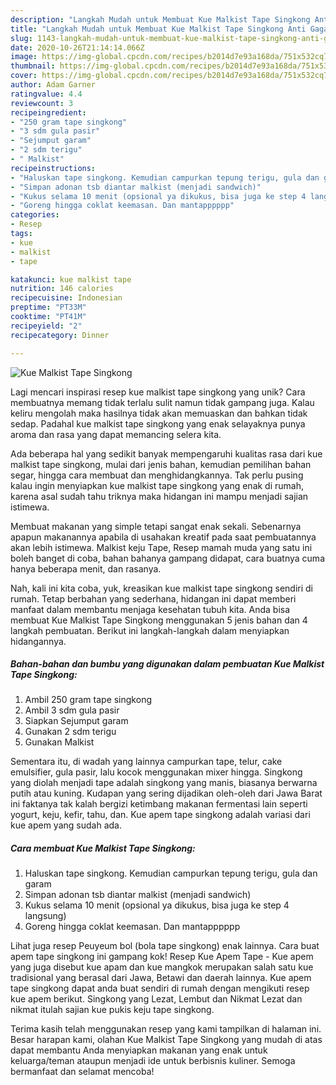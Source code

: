 ```yaml
---
description: "Langkah Mudah untuk Membuat Kue Malkist Tape Singkong Anti Gagal"
title: "Langkah Mudah untuk Membuat Kue Malkist Tape Singkong Anti Gagal"
slug: 1143-langkah-mudah-untuk-membuat-kue-malkist-tape-singkong-anti-gagal
date: 2020-10-26T21:14:14.066Z
image: https://img-global.cpcdn.com/recipes/b2014d7e93a168da/751x532cq70/kue-malkist-tape-singkong-foto-resep-utama.jpg
thumbnail: https://img-global.cpcdn.com/recipes/b2014d7e93a168da/751x532cq70/kue-malkist-tape-singkong-foto-resep-utama.jpg
cover: https://img-global.cpcdn.com/recipes/b2014d7e93a168da/751x532cq70/kue-malkist-tape-singkong-foto-resep-utama.jpg
author: Adam Garner
ratingvalue: 4.4
reviewcount: 3
recipeingredient:
- "250 gram tape singkong"
- "3 sdm gula pasir"
- "Sejumput garam"
- "2 sdm terigu"
- " Malkist"
recipeinstructions:
- "Haluskan tape singkong. Kemudian campurkan tepung terigu, gula dan garam"
- "Simpan adonan tsb diantar malkist (menjadi sandwich)"
- "Kukus selama 10 menit (opsional ya dikukus, bisa juga ke step 4 langsung)"
- "Goreng hingga coklat keemasan. Dan mantapppppp"
categories:
- Resep
tags:
- kue
- malkist
- tape

katakunci: kue malkist tape 
nutrition: 146 calories
recipecuisine: Indonesian
preptime: "PT33M"
cooktime: "PT41M"
recipeyield: "2"
recipecategory: Dinner

---
```



![Kue Malkist Tape Singkong](https://img-global.cpcdn.com/recipes/b2014d7e93a168da/751x532cq70/kue-malkist-tape-singkong-foto-resep-utama.jpg)

Lagi mencari inspirasi resep kue malkist tape singkong yang unik? Cara membuatnya memang tidak terlalu sulit namun tidak gampang juga. Kalau keliru mengolah maka hasilnya tidak akan memuaskan dan bahkan tidak sedap. Padahal kue malkist tape singkong yang enak selayaknya punya aroma dan rasa yang dapat memancing selera kita.

Ada beberapa hal yang sedikit banyak mempengaruhi kualitas rasa dari kue malkist tape singkong, mulai dari jenis bahan, kemudian pemilihan bahan segar, hingga cara membuat dan menghidangkannya. Tak perlu pusing kalau ingin menyiapkan kue malkist tape singkong yang enak di rumah, karena asal sudah tahu triknya maka hidangan ini mampu menjadi sajian istimewa.

Membuat makanan yang simple tetapi sangat enak sekali. Sebenarnya apapun makanannya apabila di usahakan kreatif pada saat pembuatannya akan lebih istimewa. Malkist keju Tape, Resep mamah muda yang satu ini boleh banget di coba, bahan bahanya gampang didapat, cara buatnya cuma hanya beberapa menit, dan rasanya.


Nah, kali ini kita coba, yuk, kreasikan kue malkist tape singkong sendiri di rumah. Tetap berbahan yang sederhana, hidangan ini dapat memberi manfaat dalam membantu menjaga kesehatan tubuh kita. Anda bisa membuat Kue Malkist Tape Singkong menggunakan 5 jenis bahan dan 4 langkah pembuatan. Berikut ini langkah-langkah dalam menyiapkan hidangannya.

<!--inarticleads1-->

##### Bahan-bahan dan bumbu yang digunakan dalam pembuatan Kue Malkist Tape Singkong:

1. Ambil 250 gram tape singkong
1. Ambil 3 sdm gula pasir
1. Siapkan Sejumput garam
1. Gunakan 2 sdm terigu
1. Gunakan  Malkist


Sementara itu, di wadah yang lainnya campurkan tape, telur, cake emulsifier, gula pasir, lalu kocok menggunakan mixer hingga. Singkong yang diolah menjadi tape adalah singkong yang manis, biasanya berwarna putih atau kuning. Kudapan yang sering dijadikan oleh-oleh dari Jawa Barat ini faktanya tak kalah bergizi ketimbang makanan fermentasi lain seperti yogurt, keju, kefir, tahu, dan. Kue apem tape singkong adalah variasi dari kue apem yang sudah ada. 

<!--inarticleads2-->

##### Cara membuat Kue Malkist Tape Singkong:

1. Haluskan tape singkong. Kemudian campurkan tepung terigu, gula dan garam
1. Simpan adonan tsb diantar malkist (menjadi sandwich)
1. Kukus selama 10 menit (opsional ya dikukus, bisa juga ke step 4 langsung)
1. Goreng hingga coklat keemasan. Dan mantapppppp


Lihat juga resep Peuyeum bol (bola tape singkong) enak lainnya. Cara buat apem tape singkong ini gampang kok! Resep Kue Apem Tape - Kue apem yang juga disebut kue apam dan kue mangkok merupakan salah satu kue tradisional yang berasal dari Jawa, Betawi dan daerah lainnya. Kue apem tape singkong dapat anda buat sendiri di rumah dengan mengikuti resep kue apem berikut. Singkong yang Lezat, Lembut dan Nikmat Lezat dan nikmat itulah sajian kue pukis keju tape singkong. 

Terima kasih telah menggunakan resep yang kami tampilkan di halaman ini. Besar harapan kami, olahan Kue Malkist Tape Singkong yang mudah di atas dapat membantu Anda menyiapkan makanan yang enak untuk keluarga/teman ataupun menjadi ide untuk berbisnis kuliner. Semoga bermanfaat dan selamat mencoba!
